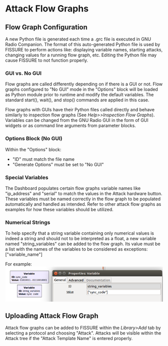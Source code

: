 # Attack Flow Graphs

## Flow Graph Configuration
A new Python file is generated each time a .grc file is executed in GNU Radio Companion. The format of this auto-generated Python file is used by FISSURE to perform actions like: displaying variable names, starting attacks, changing values for a running flow graph, etc. Editing the Python file may cause FISSURE to not function properly.

### GUI vs. No GUI

Flow graphs are called differently depending on if there is a GUI or not. Flow graphs configured to "No GUI" mode in the "Options" block will be loaded as Python module prior to runtime and modify the default variables. The standard start(), wait(), and stop() commands are applied in this case.

Flow graphs with GUIs have their Python files called directly and behave similarly to inspection flow graphs (See _Help>>Inspection Flow Graphs_). Variables can be changed from the GNU Radio GUI in the form of GUI widgets or as command line arguments from parameter blocks. 

### Options Block (No GUI)

Within the "Options" block:
*  "ID" must match the file name
*  "Generate Options" must be set to "No GUI"

### Special Variables

The Dashboard populates certain flow graphs variable names like "ip_address" and "serial" to match the values in the Attack hardware button. These variables must be named correctly in the flow graph to be populated automatically and handled as intended. Refer to other attack flow graphs as examples for how these variables should be utilized.

### Numerical Strings

To help specify that a string variable containing only numerical values is indeed a string and should not to be interpreted as a float, a new variable named "string_variables" can be added to the flow graph. Its value must be a list with the names of the variables to be considered as exceptions: ["variable_name"]

For example:
![string_variables](../Images/string_variables.png)

## Uploading Attack Flow Graph
Attack flow graphs can be added to FISSURE within the _Library>Add_ tab by selecting a protocol and choosing "Attack". Attacks will be visible within the Attack tree if the "Attack Template Name" is entered properly.

